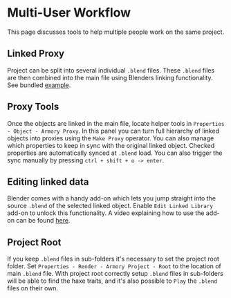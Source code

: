 # Multi-User Workflow

This page discusses tools to help multiple people work on the same project.

## Linked Proxy
Project can be split into several individual `.blend` files. These `.blend` files are then combined into the main file using Blenders linking functionality. See bundled [example](https://github.com/armory3d/armory_examples/tree/master/linked_proxy).

## Proxy Tools
Once the objects are linked in the main file, locate helper tools in `Properties - Object - Armory Proxy`. In this panel you can turn full hierarchy of linked objects into proxies using the `Make Proxy` operator. You can also manage which properties to keep in sync with the original linked object. Checked properties are automatically synced at `.blend` load. You can also trigger the sync manually by pressing `ctrl + shift + o -> enter`.

## Editing linked data
Blender comes with a handy add-on which lets you jump straight into the source `.blend` of the selected linked object. Enable `Edit Linked Library` add-on to unlock this functionality. A video explaining how to use the add-on can be found [here](https://vimeo.com/41440647).

## Project Root
If you keep `.blend` files in sub-folders it's necessary to set the project root folder. Set `Properties - Render - Armory Project - Root` to the location of main `.blend` file. With project root correctly setup `.blend` files in sub-folders will be able to find the haxe traits, and it's also possible to `Play` the `.blend` files on their own.
